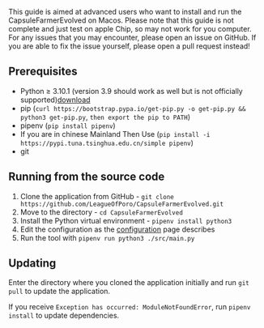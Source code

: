 This guide is aimed at advanced users who want to install and run the CapsuleFarmerEvolved on Macos.
Please note that this guide is not complete and just test on apple Chip, so may not work for you computer.
For any issues that you may encounter, please open an issue on GitHub. If you are able to fix the issue yourself, please open a pull request instead!

## Prerequisites
- Python ≥ 3.10.1 (version 3.9 should work as well but is not officially supported)[download](https://www.python.org/downloads)
- pip (`curl https://bootstrap.pypa.io/get-pip.py -o get-pip.py && python3 get-pip.py`, `then export the pip to PATH`)
- pipenv (`pip install pipenv`)
- If you are in chinese Mainland Then Use (`pip install -i https://pypi.tuna.tsinghua.edu.cn/simple pipenv`)
- git

## Running from the source code
1. Clone the application from GitHub - `git clone https://github.com/LeagueOfPoro/CapsuleFarmerEvolved.git`
2. Move to the directory -  `cd CapsuleFarmerEvolved`
3. Install the Python virtual environment - `pipenv install python3`
4. Edit the configuration as the [configuration](https://github.com/LeagueOfPoro/CapsuleFarmerEvolved/wiki/Configuration) page describes
5. Run the tool with `pipenv run python3 ./src/main.py`

## Updating
Enter the directory where you cloned the application initially and run `git pull` to update the application.

If you receive `Exception has occurred: ModuleNotFoundError`, run `pipenv install` to update dependencies.

